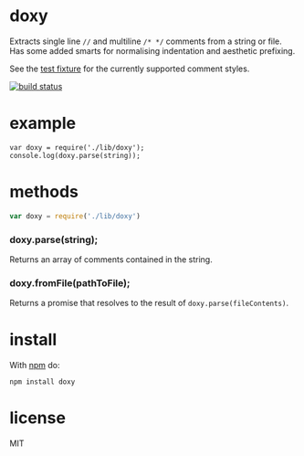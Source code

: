 # doxy

Extracts single line `//` and multiline `/* */` comments from a string or file.
Has some added smarts for normalising indentation and aesthetic prefixing.

See the [test fixture](https://github.com/xzyfer/doxy/blob/new/tests/fixtures/styles.js)
for the currently supported comment styles.

[![build status](https://secure.travis-ci.org/xzyfer/doxy.png)](http://travis-ci.org/xzyfer/doxy)

# example

```
var doxy = require('./lib/doxy');
console.log(doxy.parse(string));
```

# methods

``` js
var doxy = require('./lib/doxy')
```

### doxy.parse(string);

Returns an array of comments contained in the string.

### doxy.fromFile(pathToFile);

Returns a promise that resolves to the result of `doxy.parse(fileContents)`.

# install

With [npm](https://npmjs.org) do:

```
npm install doxy
```

# license

MIT
